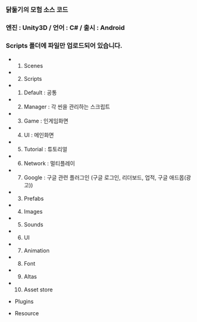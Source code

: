 ### 닭둘기의 모험 소스 코드
### 엔진 : Unity3D / 언어 : C# / 출시 : Android

### Scripts 폴더에 파일만 업로드되어 있습니다.

- 01. Scenes

- 02. Scripts
- 	01. Default : 공통
- 	02. Manager : 각 씬을 관리하는 스크립트
- 	03. Game : 인게임화면
- 	04. UI : 메인화면
- 	05. Tutorial : 튜토리얼
- 	06. Network : 멀티플레이
- 	07. Google : 구글 관련 플러그인 (구글 로그인, 리더보드, 업적, 구글 애드몹(광고))

- 03. Prefabs
- 04. Images
- 05. Sounds
- 06. UI
- 07. Animation
- 08. Font
- 09. Altas
- 10. Asset store
- Plugins
- Resource
